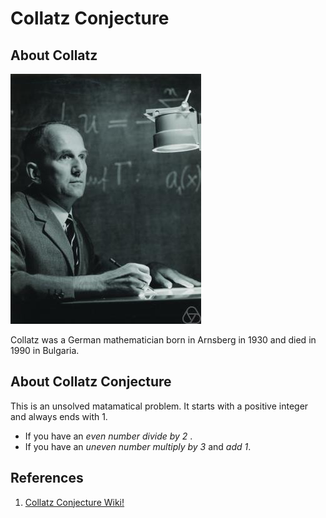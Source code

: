 # Collatz Conjecture

## About Collatz 
![Collatz](Lothar_Collatz.jpg)

Collatz was a German mathematician born in Arnsberg in 1930 and died in 1990 in Bulgaria. 

## About Collatz Conjecture 
This is an unsolved matamatical problem. It starts with a positive integer and always ends with 1. 

* If you have an *even number divide by 2* .
* If you have an *uneven number multiply by 3* and *add 1*.








## References  
1. [Collatz Conjecture Wiki!](https://en.wikipedia.org/wiki/Collatz_conjecture)
